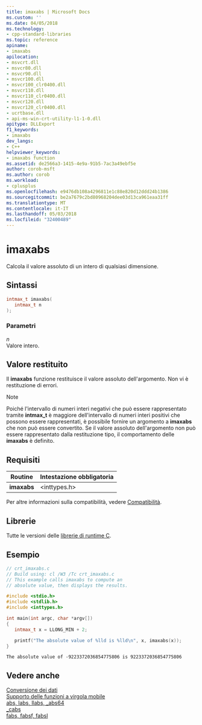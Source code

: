 ```yaml
---
title: imaxabs | Microsoft Docs
ms.custom: ''
ms.date: 04/05/2018
ms.technology:
- cpp-standard-libraries
ms.topic: reference
apiname:
- imaxabs
apilocation:
- msvcrt.dll
- msvcr80.dll
- msvcr90.dll
- msvcr100.dll
- msvcr100_clr0400.dll
- msvcr110.dll
- msvcr110_clr0400.dll
- msvcr120.dll
- msvcr120_clr0400.dll
- ucrtbase.dll
- api-ms-win-crt-utility-l1-1-0.dll
apitype: DLLExport
f1_keywords:
- imaxabs
dev_langs:
- C++
helpviewer_keywords:
- imaxabs function
ms.assetid: de2566a3-1415-4e9a-91b5-7ac3a49ebf5e
author: corob-msft
ms.author: corob
ms.workload:
- cplusplus
ms.openlocfilehash: e9476db108a4296811e1c88e820d12ddd24b1386
ms.sourcegitcommit: be2a7679c2bd80968204dee03d13ca961eaa31ff
ms.translationtype: MT
ms.contentlocale: it-IT
ms.lasthandoff: 05/03/2018
ms.locfileid: "32400489"
---
```

# <a name="imaxabs"></a>imaxabs

Calcola il valore assoluto di un intero di qualsiasi dimensione.

## <a name="syntax"></a>Sintassi

```C
intmax_t imaxabs(
   intmax_t n
);
```

### <a name="parameters"></a>Parametri

*n*<br/>
Valore intero.

## <a name="return-value"></a>Valore restituito

Il **imaxabs** funzione restituisce il valore assoluto dell'argomento. Non vi è restituzione di errori.

> [!NOTE]
> Poiché l'intervallo di numeri interi negativi che può essere rappresentato tramite **intmax_t** è maggiore dell'intervallo di numeri interi positivi che possono essere rappresentati, è possibile fornire un argomento a **imaxabs** che non può essere convertito. Se il valore assoluto dell'argomento non può essere rappresentato dalla restituzione tipo, il comportamento delle **imaxabs** è definito.

## <a name="requirements"></a>Requisiti

|Routine|Intestazione obbligatoria|
|-------------|---------------------|
|**imaxabs**|\<inttypes.h>|

Per altre informazioni sulla compatibilità, vedere [Compatibilità](../../c-runtime-library/compatibility.md).

## <a name="libraries"></a>Librerie

Tutte le versioni delle [librerie di runtime C](../../c-runtime-library/crt-library-features.md).

## <a name="example"></a>Esempio

```C
// crt_imaxabs.c
// Build using: cl /W3 /Tc crt_imaxabs.c
// This example calls imaxabs to compute an
// absolute value, then displays the results.

#include <stdio.h>
#include <stdlib.h>
#include <inttypes.h>

int main(int argc, char *argv[])
{
   intmax_t x = LLONG_MIN + 2;

   printf("The absolute value of %lld is %lld\n", x, imaxabs(x));
}
```

```Output
The absolute value of -9223372036854775806 is 9223372036854775806
```

## <a name="see-also"></a>Vedere anche

[Conversione dei dati](../../c-runtime-library/data-conversion.md)<br/>
[Supporto delle funzioni a virgola mobile](../../c-runtime-library/floating-point-support.md)<br/>
[abs, labs, llabs, _abs64](abs-labs-llabs-abs64.md)<br/>
[_cabs](cabs.md)<br/>
[fabs, fabsf, fabsl](fabs-fabsf-fabsl.md)<br/>
